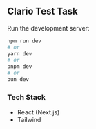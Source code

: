 ## Clario Test Task

Run the development server:

```bash
npm run dev
# or
yarn dev
# or
pnpm dev
# or
bun dev
```

### Tech Stack

- React (Next.js)
- Tailwind
